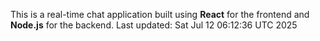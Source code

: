 This is a real-time chat application built using **React** for the frontend and **Node.js** for the backend.
Last updated: Sat Jul 12 06:12:36 UTC 2025
